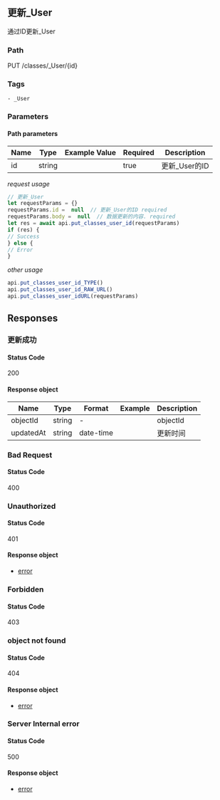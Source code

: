 ## 更新_User

通过ID更新_User
### Path
PUT /classes/_User/{id}

### Tags
    - _User
### Parameters


#### Path parameters

| Name | Type | Example Value | Required | Description |
| ---- | ---- | ------------- | -------- | ----------- |
| id | string |  |  true  | 更新_User的ID |
*request usage*
```javascript
// 更新_User
let requestParams = {}
requestParams.id =  null  // 更新_User的ID required
requestParams.body =  null  // 数据更新的内容. required
let res = await api.put_classes_user_id(requestParams)
if (res) {
// Success
} else {
// Error
}
```
*other usage*
```javascript
api.put_classes_user_id_TYPE()
api.put_classes_user_id_RAW_URL()
api.put_classes_user_idURL(requestParams)
```

## Responses
### 更新成功

#### Status Code
200


#### Response object
| Name | Type | Format | Example | Description |
| ---- | ---- | ------ | ------- | ----------- |
| objectId | string |  -  |  | objectId |
| updatedAt | string |  date-time  |  | 更新时间 |

### Bad Request

#### Status Code
400



### Unauthorized

#### Status Code
401


#### Response object
* [error](../models/error.md)

### Forbidden

#### Status Code
403



### object not found

#### Status Code
404


#### Response object
* [error](../models/error.md)

### Server Internal error

#### Status Code
500


#### Response object
* [error](../models/error.md)

